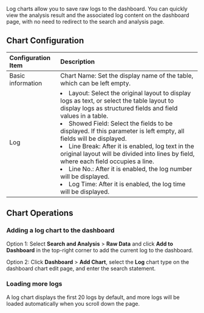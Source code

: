 Log charts allow you to save raw logs to the dashboard. You can quickly view the analysis result and the associated log content on the dashboard page, with no need to redirect to the search and analysis page.

## Chart Configuration



| Configuration Item   | Description                                                         |
| :------- | :----------------------------------------------------------- |
| Basic information | Chart Name: Set the display name of the table, which can be left empty.                                 |
| Log     | <li>Layout: Select the original layout to display logs as text, or select the table layout to display logs as structured fields and field values in a table. <br><li>Showed Field: Select the fields to be displayed. If this parameter is left empty, all fields will be displayed. <br/><li>Line Break: After it is enabled, log text in the original layout will be divided into lines by field, where each field occupies a line. <br/><li>Line No.: After it is enabled, the log number will be displayed. <br/><li>Log Time: After it is enabled, the log time will be displayed. |







## Chart Operations

### Adding a log chart to the dashboard

Option 1: Select **Search and Analysis** > **Raw Data** and click **Add to Dashboard** in the top-right corner to add the current log to the dashboard.

Option 2: Click **Dashboard** > **Add Chart**, select the **Log** chart type on the dashboard chart edit page, and enter the search statement.




### Loading more logs

A log chart displays the first 20 logs by default, and more logs will be loaded automatically when you scroll down the page.


